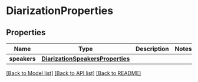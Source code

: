 # DiarizationProperties

## Properties
Name | Type | Description | Notes
------------ | ------------- | ------------- | -------------
**speakers** | [**DiarizationSpeakersProperties**](DiarizationSpeakersProperties.md) |  | 

[[Back to Model list]](../README.md#documentation-for-models) [[Back to API list]](../README.md#documentation-for-api-endpoints) [[Back to README]](../README.md)



